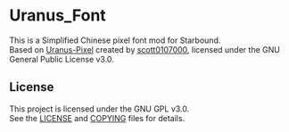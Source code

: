 # Uranus_Font

This is a Simplified Chinese pixel font mod for Starbound.  
Based on [Uranus-Pixel](https://github.com/scott0107000/Uranus-Pixel) created by [scott0107000](https://github.com/scott0107000), licensed under the GNU General Public License v3.0.

## License

This project is licensed under the GNU GPL v3.0.  
See the [LICENSE](LICENSE) and [COPYING](COPYING) files for details.

